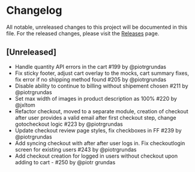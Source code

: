 # Changelog

All notable, unreleased changes to this project will be documented in this file. For the released changes, please visit the [Releases](https://github.com/mirumee/saleor-storefront/releases) page.

## [Unreleased]

- Handle quantity API errors in the cart #199 by @piotrgrundas
- Fix sticky footer, adjust cart overlay to the mocks, cart summary fixes, fix error if no shipping method found #205 by @piotrgrundas
- Disable ability to continue to billing without shipement chosen #211 by @piotrgrundas
- Set max width of images in product description as 100% #220 by @jxltom
- Refactor checkout, moved to a separate module, creation of checkout after user provides a valid email after first checkout step, change gotocheckout logic #223 by @piotrgrundas
- Update checkout review page styles, fix checkboxes in FF #239 by @piotrgrundas
- Add syncing checkout with after after user logs in. Fix checkoutlogin screen for existing users #243 by @piotrgrundas
- Add checkout creation for logged in users without checkout upon adding to cart - #250 by @piotr grundas
